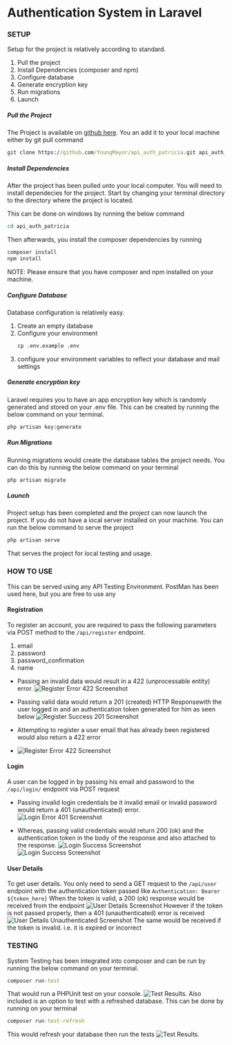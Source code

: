 # Authentication System in Laravel
### SETUP
Setup for the project is relatively according to standard. 
1. Pull the project
2. Install Dependencies (composer and npm)
3. Configure database
4. Generate encryption key
5. Run migrations 
6. Launch


##### Pull the Project
The Project is available on [github here](https://github.com/YoungMayor/api_auth_patricia.git).
You an add it to your local machine either by git pull command 
```cmd
git clone https://github.com/YoungMayor/api_auth_patricia.git api_auth_patricia
```


##### Install Dependencies
After the project has been pulled unto your local computer. You will need to install dependecies for the project. Start by changing your terminal directory to the directory where the project is located. 

This can be done on windows by running the below command
```cmd
cd api_auth_patricia
```
Then afterwards, you install the composer dependencies by running 
```cmd 
composer install
npm install
```
NOTE: Please ensure that you have composer and npm installed on your machine.


##### Configure Database
Database configuration is relatively easy. 
1. Create an empty database
2. Configure your environment
    ```cmd
    cp .env.example .env
    ```
3. configure your environment variables to reflect your database and mail settings


##### Generate encryption key 
Laravel requires you to have an app encryption key which is randomly generated and stored on your .env file. This can be created by running the below command on your terminal. 
```cmd 
php artisan key:generate
```

##### Run Migrations 
Running migrations would create the database tables the project needs. 
You can do this by running the below command on your terminal 
```cmd 
php artisan migrate
```


##### Launch 
Project setup has been completed and the project can now launch the project. 
If you do not have a local server installed on your machine. You can run the below command to serve the project
```cmd 
php artisan serve
```
That serves the project for local testing and usage. 


### HOW TO USE
This can be served using any API Testing Environment. 
PostMan has been used here, but you are free to use any

#### Registration 
To register an account, you are required to pass the following parameters via POST method to the `/api/register` endpoint. 
1. email 
2. password
3. password_confirmation
4. name



- Passing an invalid data would result in a 422 (unprocessable entity) error. 
![Register Error 422 Screenshot](./screenshots/001-Register-Error-422.jpg)


- Passing valid data would return a 201 (created) HTTP Responsewith the user logged in and an authentication token generated for him as seen below
![Register Success 201 Screenshot](./screenshots/002-Register-Success-201.jpg)

- Attempting to register a user email that has already been registered would also return a 422 error 
- ![Register Error 422 Screenshot](./screenshots/003-Register-Error-422.jpg)


#### Login
A user can be logged in by passing his email and password to the `/api/login/` endpoint via POST request

- Passing invalid login credentials be it invalid email or invalid password would return a 401 (unauthenticated) error. 
![Login Error 401 Screenshot](./screenshots/004-Login-Error-401.jpg)

- Whereas, passing valid credentials would return 200 (ok) and the authentication token in the body of the response and also attached to the response.
![Login Success Screenshot](./screenshots/005-Login-Success-200.jpg)
![Login Success Screenshot](./screenshots/006-Login-Success-200.jpg)


#### User Details 
To get user details. You only need to send a GET request to the `/api/user` endpoint with the authentication token passed like `Authentication: Bearer ${token_here}`
When the token is valid, a 200 (ok) response would be received from the endpoint
![User Details Screenshot](./screenshots/007-User-Details-200.jpg)
However if the token is not passed properly, then a 401 (unauthenticated) error is received
![User Details Unauthenticated Screenshot](./screenshots/008-User-Unauthenticated-401.jpg)
The same would be received if the token is invalid. i.e. it is expired or incorrect



### TESTING
System Testing has been integrated into composer and can be run by running the below command on your terminal. 
```cmd
composer run-test
```
That would run a PHPUnit test on your console.
![Test Results](./screenshots/009-Testing.jpg). 
Also included is an option to test with a refreshed database. 
This can be done by running on your terminal
```cmd 
composer run-test-refresh
```
This would refresh your database then run the tests
![Test Results](./screenshots/010-Testing.jpg). 
